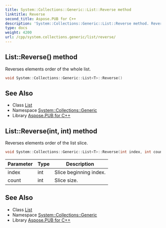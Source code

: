 ```yaml
---
title: System::Collections::Generic::List::Reverse method
linktitle: Reverse
second_title: Aspose.PUB for C++
description: 'System::Collections::Generic::List::Reverse method. Reverses elements order of the whole list in C++.'
type: docs
weight: 4200
url: /cpp/system.collections.generic/list/reverse/
---
```

## List::Reverse() method


Reverses elements order of the whole list.

```cpp
void System::Collections::Generic::List<T>::Reverse()
```

## See Also

* Class [List](../)
* Namespace [System::Collections::Generic](../../)
* Library [Aspose.PUB for C++](../../../)
## List::Reverse(int, int) method


Reverses elements order of the list slice.

```cpp
void System::Collections::Generic::List<T>::Reverse(int index, int count)
```


| Parameter | Type | Description |
| --- | --- | --- |
| index | int | Slice beginning index. |
| count | int | Slice size. |

## See Also

* Class [List](../)
* Namespace [System::Collections::Generic](../../)
* Library [Aspose.PUB for C++](../../../)
